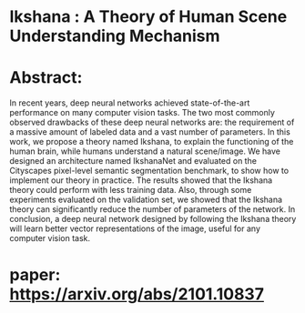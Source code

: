 # Ikshana : A Theory of Human Scene Understanding Mechanism
# Abstract: 
In recent years, deep neural networks achieved state-of-the-art performance on many computer vision tasks. The two most commonly observed drawbacks of these deep neural networks are: the requirement of a massive amount of labeled data and a vast number of parameters. In this work, we propose a theory named Ikshana, to explain the functioning of the human brain, while humans understand a natural scene/image. We have designed an architecture named IkshanaNet and evaluated on the Cityscapes pixel-level semantic segmentation benchmark, to show how to implement our theory in practice. The results showed that the Ikshana theory could perform with less training data. Also, through some experiments evaluated on the validation set, we showed that the Ikshana theory can significantly reduce the number of parameters of the network. In conclusion, a deep neural network designed by following the Ikshana theory will learn better vector representations of the image, useful for any computer vision task.
# paper: https://arxiv.org/abs/2101.10837
